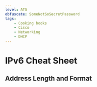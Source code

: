 ```yaml
---
level: ATS
obfuscate: SomeNotSoSecretPassword
tags:
    - Cooking books
    - Cisco
    - Networking
    - DHCP
---
```

# IPv6 Cheat Sheet
## Address Length and Format